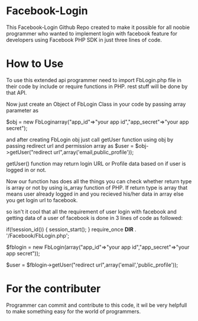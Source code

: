 # Facebook-Login

This Facebook-Login Github Repo created to make it possible for all noobie programmer who wanted to implement login with facebook feature for developers using Facebook PHP SDK in just three lines of code.

# How to Use
To use this extended api programmer need to import FbLogin.php file in their code by include or require functions in PHP.
rest stuff will be done by that API.
 
 Now just create an Object of FbLogin Class in your code by passing array parameter as 
 
 $obj = new FbLoginarray("app_id"=>"your app id","app_secret"=>"your app secret");
 
 and after creating FbLogin obj just call getUser function using obj by passing  redirect url and permission array as
 $user = $obj->getUser("redirect url",array('email,public_profile'));
 
 getUser() function may return login URL or Profile data based on if user is logged in or not.
 
 Now our function has does all the things you can check whether return type is array or not by using is_array function of PHP.
 If return type is array that means user already logged in and you recieved his/her data in array else you get login url to   facebook.
 
 so isn't it cool that all the requirement of user login with facebook and getting data of a user of facebook is done in 3 lines of code as followed:
 
  if(!session_id()) {
    session_start();
  }
 require_once __DIR__ . '/Facebook/FbLogin.php';

 $fblogin = new FbLogin(array("app_id"=>"your app id","app_secret"=>"your app secret"));

 $user = $fblogin->getUser("redirect url",array('email','public_profile'));
 
 # For the contributer
 Programmer can commit and contribute to this code, it wil be very helpfull to make something easy for the world of programmers. 
 
 


 
